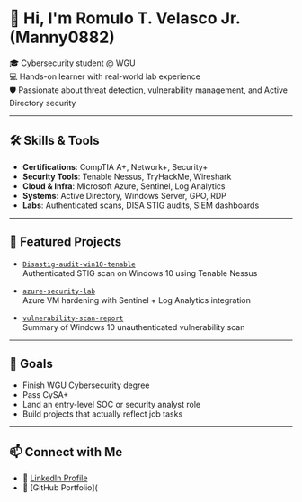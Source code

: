 # 👋 Hi, I'm Romulo T. Velasco Jr. (Manny0882)

🎓 Cybersecurity student @ WGU  
💻 Hands-on learner with real-world lab experience  
🛡️ Passionate about threat detection, vulnerability management, and Active Directory security

---

## 🛠️ Skills & Tools

- **Certifications**: CompTIA A+, Network+, Security+
- **Security Tools**: Tenable Nessus, TryHackMe, Wireshark
- **Cloud & Infra**: Microsoft Azure, Sentinel, Log Analytics
- **Systems**: Active Directory, Windows Server, GPO, RDP
- **Labs**: Authenticated scans, DISA STIG audits, SIEM dashboards

---

## 📂 Featured Projects

- [`Disastig-audit-win10-tenable`](https://github.com/Manny0882/Disastig-audit-win10-tenable)  
  Authenticated STIG scan on Windows 10 using Tenable Nessus

- [`azure-security-lab`](https://github.com/Manny0882/azure-security-lab)  
  Azure VM hardening with Sentinel + Log Analytics integration

- [`vulnerability-scan-report`](https://github.com/Manny0882/vulnerability-scan-report)  
  Summary of Windows 10 unauthenticated vulnerability scan

---

## 🎯 Goals

- Finish WGU Cybersecurity degree 
- Pass CySA+  
- Land an entry-level SOC or security analyst role  
- Build projects that actually reflect job tasks

---

## 📫 Connect with Me

- 💼 [LinkedIn Profile](https://www.linkedin.com/in/romulo-velasco-112ab9335/)  
- 📂 [GitHub Portfolio](
